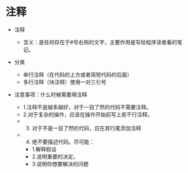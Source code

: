 # 注释
- 注释
    - 含义：是任何存在于#号右侧的文字，主要作用是写给程序读者看的笔记。
- 分类
    - 单行注释（在代码的上方或者简短代码的后面）
    - 多行注释（块注释）使用一对三引号
    
- 注意事项：什么时候需要用注释
    - 1.注释不是越多越好，对于一目了然的代码不需要注释。
    - 2.对于复杂的操作，应该在操作开始前写上若干行注释。
    - 3. 对于不是一目了然的代码，应在其行尾添加注释
    - 4. 绝不要描述代码。尽可能：
        - 1.解释假设
        - 2.说明重要的决定。
        - 3.说明你想要解决的问题
    